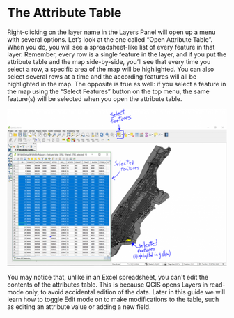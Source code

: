 # The Attribute Table

Right-clicking on the layer name in the Layers Panel will open up a menu with several options. Let’s look at the one called “Open Attribute Table”. When you do, you will see a spreadsheet-like list of every feature in that layer. Remember, every row is a single feature in the layer, and if you put the attribute table and the map side-by-side, you’ll see that every time you select a row, a specific area of the map will be highlighted. You can also select several rows at a time and the according features will all be highlighted in the map. The opposite is true as well: if you select a feature in the map using the “Select Features” button on the top menu, the same feature(s) will be selected when you open the attribute table.

![The Attribute Table](images/attrib1.png)

You may notice that, unlike in an Excel spreadsheet, you can't edit the contents of the attributes table. This is because QGIS opens Layers in read-mode only, to avoid accidental edition of the data. Later in this guide we will learn how to toggle Edit mode on to make modifications to the table, such as editing an attribute value or adding a new field.
